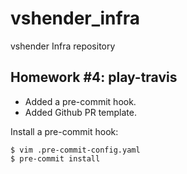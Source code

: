 # vshender_infra

vshender Infra repository


## Homework #4: play-travis

- Added a pre-commit hook.
- Added Github PR template.


Install a pre-commit hook:
```
$ vim .pre-commit-config.yaml
$ pre-commit install
```
